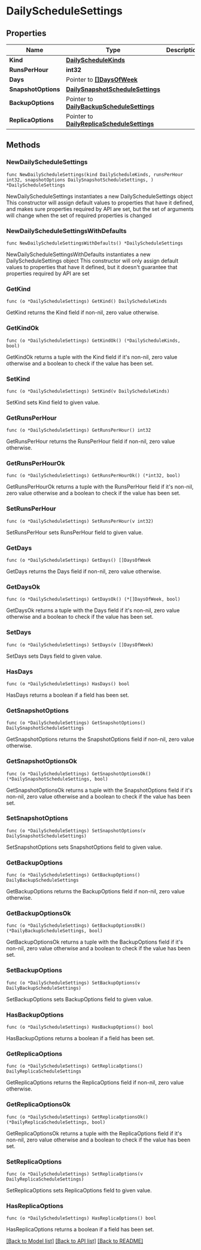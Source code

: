 # DailyScheduleSettings

## Properties

Name | Type | Description | Notes
------------ | ------------- | ------------- | -------------
**Kind** | [**DailyScheduleKinds**](DailyScheduleKinds.md) |  | 
**RunsPerHour** | **int32** |  | 
**Days** | Pointer to [**[]DaysOfWeek**](DaysOfWeek.md) |  | [optional] 
**SnapshotOptions** | [**DailySnapshotScheduleSettings**](DailySnapshotScheduleSettings.md) |  | 
**BackupOptions** | Pointer to [**DailyBackupScheduleSettings**](DailyBackupScheduleSettings.md) |  | [optional] 
**ReplicaOptions** | Pointer to [**DailyReplicaScheduleSettings**](DailyReplicaScheduleSettings.md) |  | [optional] 

## Methods

### NewDailyScheduleSettings

`func NewDailyScheduleSettings(kind DailyScheduleKinds, runsPerHour int32, snapshotOptions DailySnapshotScheduleSettings, ) *DailyScheduleSettings`

NewDailyScheduleSettings instantiates a new DailyScheduleSettings object
This constructor will assign default values to properties that have it defined,
and makes sure properties required by API are set, but the set of arguments
will change when the set of required properties is changed

### NewDailyScheduleSettingsWithDefaults

`func NewDailyScheduleSettingsWithDefaults() *DailyScheduleSettings`

NewDailyScheduleSettingsWithDefaults instantiates a new DailyScheduleSettings object
This constructor will only assign default values to properties that have it defined,
but it doesn't guarantee that properties required by API are set

### GetKind

`func (o *DailyScheduleSettings) GetKind() DailyScheduleKinds`

GetKind returns the Kind field if non-nil, zero value otherwise.

### GetKindOk

`func (o *DailyScheduleSettings) GetKindOk() (*DailyScheduleKinds, bool)`

GetKindOk returns a tuple with the Kind field if it's non-nil, zero value otherwise
and a boolean to check if the value has been set.

### SetKind

`func (o *DailyScheduleSettings) SetKind(v DailyScheduleKinds)`

SetKind sets Kind field to given value.


### GetRunsPerHour

`func (o *DailyScheduleSettings) GetRunsPerHour() int32`

GetRunsPerHour returns the RunsPerHour field if non-nil, zero value otherwise.

### GetRunsPerHourOk

`func (o *DailyScheduleSettings) GetRunsPerHourOk() (*int32, bool)`

GetRunsPerHourOk returns a tuple with the RunsPerHour field if it's non-nil, zero value otherwise
and a boolean to check if the value has been set.

### SetRunsPerHour

`func (o *DailyScheduleSettings) SetRunsPerHour(v int32)`

SetRunsPerHour sets RunsPerHour field to given value.


### GetDays

`func (o *DailyScheduleSettings) GetDays() []DaysOfWeek`

GetDays returns the Days field if non-nil, zero value otherwise.

### GetDaysOk

`func (o *DailyScheduleSettings) GetDaysOk() (*[]DaysOfWeek, bool)`

GetDaysOk returns a tuple with the Days field if it's non-nil, zero value otherwise
and a boolean to check if the value has been set.

### SetDays

`func (o *DailyScheduleSettings) SetDays(v []DaysOfWeek)`

SetDays sets Days field to given value.

### HasDays

`func (o *DailyScheduleSettings) HasDays() bool`

HasDays returns a boolean if a field has been set.

### GetSnapshotOptions

`func (o *DailyScheduleSettings) GetSnapshotOptions() DailySnapshotScheduleSettings`

GetSnapshotOptions returns the SnapshotOptions field if non-nil, zero value otherwise.

### GetSnapshotOptionsOk

`func (o *DailyScheduleSettings) GetSnapshotOptionsOk() (*DailySnapshotScheduleSettings, bool)`

GetSnapshotOptionsOk returns a tuple with the SnapshotOptions field if it's non-nil, zero value otherwise
and a boolean to check if the value has been set.

### SetSnapshotOptions

`func (o *DailyScheduleSettings) SetSnapshotOptions(v DailySnapshotScheduleSettings)`

SetSnapshotOptions sets SnapshotOptions field to given value.


### GetBackupOptions

`func (o *DailyScheduleSettings) GetBackupOptions() DailyBackupScheduleSettings`

GetBackupOptions returns the BackupOptions field if non-nil, zero value otherwise.

### GetBackupOptionsOk

`func (o *DailyScheduleSettings) GetBackupOptionsOk() (*DailyBackupScheduleSettings, bool)`

GetBackupOptionsOk returns a tuple with the BackupOptions field if it's non-nil, zero value otherwise
and a boolean to check if the value has been set.

### SetBackupOptions

`func (o *DailyScheduleSettings) SetBackupOptions(v DailyBackupScheduleSettings)`

SetBackupOptions sets BackupOptions field to given value.

### HasBackupOptions

`func (o *DailyScheduleSettings) HasBackupOptions() bool`

HasBackupOptions returns a boolean if a field has been set.

### GetReplicaOptions

`func (o *DailyScheduleSettings) GetReplicaOptions() DailyReplicaScheduleSettings`

GetReplicaOptions returns the ReplicaOptions field if non-nil, zero value otherwise.

### GetReplicaOptionsOk

`func (o *DailyScheduleSettings) GetReplicaOptionsOk() (*DailyReplicaScheduleSettings, bool)`

GetReplicaOptionsOk returns a tuple with the ReplicaOptions field if it's non-nil, zero value otherwise
and a boolean to check if the value has been set.

### SetReplicaOptions

`func (o *DailyScheduleSettings) SetReplicaOptions(v DailyReplicaScheduleSettings)`

SetReplicaOptions sets ReplicaOptions field to given value.

### HasReplicaOptions

`func (o *DailyScheduleSettings) HasReplicaOptions() bool`

HasReplicaOptions returns a boolean if a field has been set.


[[Back to Model list]](../README.md#documentation-for-models) [[Back to API list]](../README.md#documentation-for-api-endpoints) [[Back to README]](../README.md)


